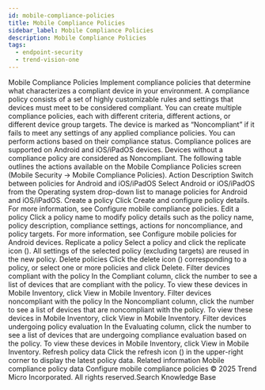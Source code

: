 ```yaml
---
id: mobile-compliance-policies
title: Mobile Compliance Policies
sidebar_label: Mobile Compliance Policies
description: Mobile Compliance Policies
tags:
  - endpoint-security
  - trend-vision-one
---
```


 Mobile Compliance Policies Implement compliance policies that determine what characterizes a compliant device in your environment. A compliance policy consists of a set of highly customizable rules and settings that devices must meet to be considered compliant. You can create multiple compliance policies, each with different criteria, different actions, or different device group targets. The device is marked as “Noncompliant” if it fails to meet any settings of any applied compliance policies. You can perform actions based on their compliance status. Compliance polices are supported on Android and iOS/iPadOS devices. Devices without a compliance policy are considered as Noncompliant. The following table outlines the actions available on the Mobile Compliance Policies screen (Mobile Security → Mobile Compliance Policies). Action Description Switch between policies for Android and iOS/iPadOS Select Android or iOS/iPadOS from the Operating system drop-down list to manage policies for Android and iOS/iPadOS. Create a policy Click Create and configure policy details. For more information, see Configure mobile compliance policies. Edit a policy Click a policy name to modify policy details such as the policy name, policy description, compliance settings, actions for noncompliance, and policy targets. For more information, see Configure mobile policies for Android devices. Replicate a policy Select a policy and click the replicate icon (). All settings of the selected policy (excluding targets) are reused in the new policy. Delete policies Click the delete icon () corresponding to a policy, or select one or more policies and click Delete. Filter devices compliant with the policy In the Compliant column, click the number to see a list of devices that are compliant with the policy. To view these devices in Mobile Inventory, click View in Mobile Inventory. Filter devices noncompliant with the policy In the Noncompliant column, click the number to see a list of devices that are noncompliant with the policy. To view these devices in Mobile Inventory, click View in Mobile Inventory. Filter devices undergoing policy evaluation In the Evaluating column, click the number to see a list of devices that are undergoing compliance evaluation based on the policy. To view these devices in Mobile Inventory, click View in Mobile Inventory. Refresh policy data Click the refresh icon () in the upper-right corner to display the latest policy data. Related information Mobile compliance policy data Configure mobile compliance policies © 2025 Trend Micro Incorporated. All rights reserved.Search Knowledge Base